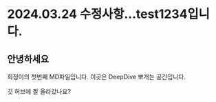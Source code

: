 # 2024.03.24 수정사항...test1234입니다.

## 안녕하세요

희정이의 첫번째 MD파일입니다.
이곳은 DeepDive 뽀개는 공간입니다.

깃 허브에 잘 올라갔나요?
